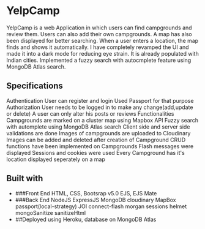 # YelpCamp
YelpCamp is a web Application in which users can find campgrounds and review them. Users can also add their own campgrounds. A map has also 
been displayed for better searching. When a user enters a location, the map finds and shows it automatically. I have completely revamped the UI and made it into a dark mode for reducing eye strain. It is already populated with Indian cities. Implemented a fuzzy search with autocmplete feature using MongoDB Atlas search.

## Specifications
Authentication
User can register and login
Used Passport for that purpose
Authorization
User needs to be logged in to make any change(add,update or delete)
A user can only alter his posts or reviews
Functionalities
Campgrounds are marked on a cluster map using Mapbox API
Fuzzy search with automplete using MongoDB Atlas search
Client side and server side validations are done
Images of campgrounds are uploaded to Cloudinary
Images can be added and deleted after creation of Campground
CRUD functions have been implemented on Campgrounds
Flash messages were displayed
Sessions and cookies were used
Every Campground has it's location displayed seperately on a map

## Built with
- ###Front End
HTML, CSS, Bootsrap v5.0
EJS, EJS Mate
- ###Back End
NodeJS
ExpressJS
MongoDB
cloudinary
MapBox
passport(local-strategy)
JOI
connect-flash
morgan
sessions
helmet
mongoSanitize
sanitizeHtml
- ##Deployed using Heroku, database on MongoDB Atlas
